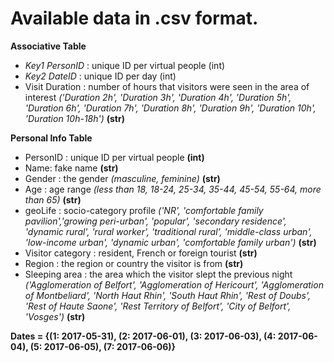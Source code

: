 # Available data in .csv format.

**Associative Table**
- *Key1 PersonID* : unique ID per virtual people (int)
- *Key2 DateID* : unique ID per day (int)
- Visit Duration : number of hours that visitors were seen in the area of interest *('Duration 2h', 'Duration 3h', 'Duration 4h', 'Duration 5h', 'Duration 6h', 'Duration 7h', 'Duration 8h', 'Duration 9h', 'Duration 10h', 'Duration 10h-18h')* **(str)**

**Personal Info Table**
- PersonID : unique ID per virtual people **(int)**
- Name: fake name **(str)**
- Gender : the gender *(masculine, feminine)* **(str)**
- Age : age range *(less than 18, 18-24, 25-34, 35-44, 45-54, 55-64, more than 65)* **(str)**
- geoLife : socio-category profile *('NR', 'comfortable family pavilion','growing peri-urban', 'popular', 'secondary residence', 'dynamic rural', 'rural worker', 'traditional rural', 'middle-class urban', 'low-income urban', 'dynamic urban', 'comfortable family urban')* **(str)**
- Visitor category : resident, French or foreign tourist **(str)**
- Region : the region or country the visitor is from **(str)**
- Sleeping area : the area which the visitor slept the previous night *('Agglomeration of Belfort', 'Agglomeration of Hericourt', 'Agglomeration of Montbeliard', 'North Haut Rhin', 'South Haut Rhin', 'Rest of Doubs', 'Rest of Haute Saone', 'Rest Territory of Belfort', 'City of Belfort', 'Vosges')* **(str)**

**Dates = {(1: 2017-05-31), (2: 2017-06-01), (3: 2017-06-03), (4: 2017-06-04), (5: 2017-06-05), (7: 2017-06-06)}**
